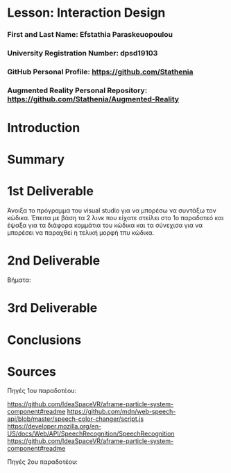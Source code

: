 # Lesson: Interaction Design

### First and Last Name: Efstathia Paraskeuopoulou
### University Registration Number: dpsd19103
### GitHub Personal Profile: https://github.com/Stathenia
### Augmented Reality Personal Repository: https://github.com/Stathenia/Augmented-Reality

# Introduction

# Summary


# 1st Deliverable
Άνοιξα το πρόγραμμα του visual studio για να μπορέσω να συντάξω τον κώδικα. Έπειτα με βάση τα 2 λινκ που είχατε στείλει στο 1ο παραδοτεό 
και έψαξα για τα διάφορα κομμάτια του κώδικα και τα σύνεχισα για να μπορέσει να παραχθεί η τελική μορφή τπυ κώδικα. 

# 2nd Deliverable
Βήματα:


# 3rd Deliverable 


# Conclusions


# Sources
Πηγές 1ου παραδοτέου: 

https://github.com/IdeaSpaceVR/aframe-particle-system-component#readme
https://github.com/mdn/web-speech-api/blob/master/speech-color-changer/script.js
https://developer.mozilla.org/en-US/docs/Web/API/SpeechRecognition/SpeechRecognition
https://github.com/IdeaSpaceVR/aframe-particle-system-component#readme


Πηγές 2ου παραδοτέου:
